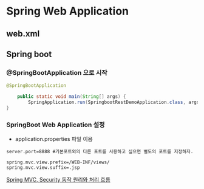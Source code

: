 # Spring Web Application

## web.xml

## Spring boot

### @SpringBootApplication 으로 시작

```java
@SpringBootApplication

    public static void main(String[] args) {
        SpringApplication.run(SpringbootRestDemoApplication.class, args);
}
```

### SpringBoot Web Application 설정

 * application.properties 파일 이용

```
server.port=8888 #기본포트외의 다른 포트를 사용하고 싶으면 별도의 포트를 지정하자.

spring.mvc.view.prefix=/WEB-INF/views/
spring.mvc.view.suffix=.jsp
```
[Spring MVC, Security 동작 원리와 처리 흐름](https://aaronryu.github.io/2021/02/14/a-tutorial-for-spring-mvc-and-security/)
